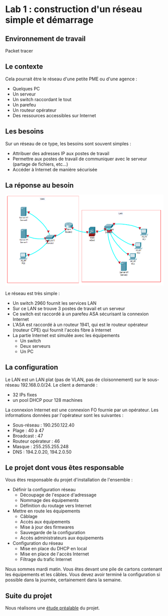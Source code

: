 # Lab 1 : construction d'un réseau simple et démarrage

## Environnement de travail

Packet tracer

## Le contexte

Cela pourrait être le réseau d'une petite PME ou d'une agence :

- Quelques PC
- Un serveur
- Un switch raccordant le tout
- Un parefeu
- Un routeur opérateur
- Des ressources accessibles sur Internet

## Les besoins

Sur un réseau de ce type, les besoins sont souvent simples :

- Attribuer des adresses IP aux postes de travail
- Permettre aux postes de travail de communiquer avec le serveur (partage de fichiers, etc...)
- Accéder à Internet de manière sécurisée

## La réponse au besoin

![Plan du réseau](lab1.png)

Le réseau est très simple :

- Un switch 2960 fournit les services LAN
- Sur ce LAN se trouve 3 postes de travail et un serveur
- Ce switch est raccordé à un parefeu ASA sécurisant la connexion Internet
- L'ASA est raccordé à un routeur 1941, qui est le routeur opérateur (routeur CPE) qui fournit l'accès fibre à Internet
- La partie Internet est simulée avec les équipements
  - Un switch
  - Deux serveurs
  - Un PC

## La configuration

Le LAN est un LAN plat (pas de VLAN, pas de cloisonnement) sur le sous-réseau 192.168.0.0/24.
Le client a demandé :

- 32 IPs fixes
- un pool DHCP pour 128 machines

La connexion Internet est une connexion FO fournie par un opérateur.
Les informations données par l'opérateur sont les suivantes :

- Sous-réseau : 190.250.122.40
- Plage : 40 à 47
- Broadcast : 47
- Routeur opérateur : 46
- Masque : 255.255.255.248
- DNS : 194.2.0.20, 194.2.0.50

## Le projet dont vous êtes responsable

Vous êtes responsable du projet d'installation de l'ensemble :

- Définir la configuration réseau
  - Découpage de l'espace d'adressage
  - Nommage des équipements
  - Définition du routage vers Internet
- Mettre en route les équipements
  - Câblage
  - Accès aux équipements
  - Mise à jour des firmwares
  - Sauvegarde de la configuration
  - Accès administrateurs aux équipements
- Configuration du réseau
  - Mise en place du DHCP en local
  - Mise en place de l'accès Internet
  - Filtrage du trafic Internet

Nous sommes mardi matin. Vous êtes devant une pile de cartons contenant les équipements et les câbles. Vous devez avoir terminé la configuration si possible dans la journée, certainement dans la semaine.

## Suite du projet

Nous réalisons une [étude préalable](lab1etudeprealable.md) du projet.